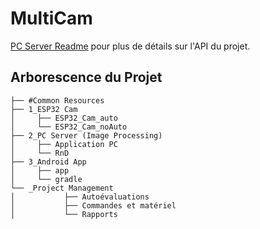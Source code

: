 # MultiCam

[PC Server Readme](2_PC%20Server%20%28Image%20Processing%29/README.md) pour plus de détails sur l'API du projet.

## Arborescence du Projet
```plaintext
├── #Common Resources
├── 1_ESP32 Cam
│     ├── ESP32_Cam_auto
│     └── ESP32_Cam_noAuto
├── 2_PC Server (Image Processing)
│     ├── Application PC
│     └── RnD
├── 3_Android App
│     ├── app
│     └── gradle
└── _Project Management
│           ├── Autoévaluations
│           ├── Commandes et matériel
│           └── Rapports
